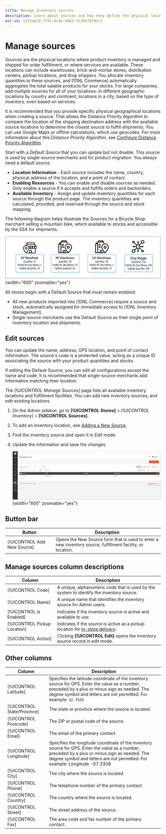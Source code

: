 ```yaml
---
title: Manage inventory sources
description: Learn about sources and how they define the physical locations where product inventory is managed and shipped for order fulfillment, or where services are available.
exl-id: 1315a8c9-7791-4c4b-9463-3126b79793c2
---
```

# Manage sources

Sources are the physical locations where product inventory is managed and shipped for order fulfillment, or where services are available. These locations can include warehouses, brick-and-mortar stores, distribution centers, pickup locations, and drop shippers. You allocate inventory quantities to these sources, and [!DNL Commerce] automatically aggregates the total salable products for your stocks. For large companies, add multiple sources for all of your locations: in different geographic locations by country and continent, locations in a city, based on the type of inventory, even based on services.

It is recommended that you provide specific physical geographical locations when creating a source. That allows the _Distance Priority Algorithm_ to compare the location of the shipping destination address with the available source locations to determine the closest source to fulfill shipments. You can use Google Maps or offline calculations, which use geocodes. For more information about this _Distance Priority Algorithm_, see [Configure Distance Priority Algorithm](distance-priority-algorithm.md).

Start with a _Default Source_ that you can update but not disable. This source is used by single-source merchants and for product migration. You always need a default source.

- **Location Information** - Each source includes the name, country, physical address of the location, and a point of contact.
- **Enabling Resources** - You can enable and disable sources as needed. Only enable a source if it accepts and fulfills orders and backorders.
- **Available Inventory** - Assign and update inventory quantities for each source through the product page. The inventory quantities are calculated, provided, and reserved through the source and stock mapping.

The following diagram helps illustrate the Sources for a Bicycle Shop merchant selling a mountain bike, which available to stocks and accessible by the SSA for shipments.

![Example sources diagram](assets/diagram-sources.png){width="600" zoomable="yes"}

All stores begin with a Default Source that must remain enabled:

- All new products imported into [!DNL Commerce] require a source and stock, automatically assigned for immediate access to [!DNL Inventory Management].
- Single-source merchants use the Default Source as their single point of inventory location and shipments.

## Edit sources

You can update the name, address, GPS location, and point of contact information. The source's code is a protected value, acting as a unique ID associating the source with your product quantities and stocks.

If editing the Default Source, you can edit all configurations except the name and code. It is recommended that single-source merchants add information matching their location.

The _[!UICONTROL Manage Sources]_ page lists all available inventory locations and fulfillment facilities. You can add new inventory sources, and edit existing locations.

1. On the _Admin_ sidebar, go to **[!UICONTROL Stores]** > _[!UICONTROL Inventory]_ > **[!UICONTROL Sources]**.

1. To add an inventory location, see [Adding a New Source](sources-add.md).

1. Find the inventory source and open it in _Edit_ mode.

1. Update the information and save the changes.

   ![Manage Sources](assets/inventory-sources.png){width="600" zoomable="yes"}

## Button bar

|Button|Description|
|--|--|
|[!UICONTROL Add New Source]|Opens the New Source form that is used to enter a new inventory source, fulfillment facility, or location.|

## Manage sources column descriptions

|Column|Description|
|--|--|
|[!UICONTROL Code]|A unique, alphanumeric code that is used by the system to identify the inventory source.|
|[!UICONTROL Name]|A unique name that identifies the  inventory source for Admin users.|
|[!UICONTROL Is Enabled]|Indicates if the inventory source is active and available to use.|
|[!UICONTROL Pickup Location]|Indicates if the source is active as a pickup location for [in-store delivery](../stores-purchase/shipping-in-store-delivery.md).|
|[!UICONTROL Action]|Clicking **[!UICONTROL Edit]** opens the inventory source record in edit mode.|

## Other columns

|Column|Description|
|--- |--- |
|[!UICONTROL Latitude]|Specifies the latitude coordinate of the inventory source for GPS. Enter the value as a number, preceded by a plus or minus sign as needed. The degree symbol and letters are not permitted. For example: `32.7555`|
|[!UICONTROL State/Province]|The state or province where the source is located.|
|[!UICONTROL Postcode]|The ZIP or postal code of the source.|
|[!UICONTROL Email]|The email of the primary contact.|
|[!UICONTROL Longitude]|Specifies the longitude coordinate of the inventory source for GPS. Enter the value as a number, preceded by a plus or minus sign as needed. The degree symbol and letters are not permitted. For example: Longitude -97.3308|
|[!UICONTROL City]|The city where the source is located.|
|[!UICONTROL Phone]|The telephone number of the primary contact.|
|[!UICONTROL Country]|The country where the source is located.|
|[!UICONTROL Street]|The street address of the source.|
|[!UICONTROL Fax]|The area code and fax number of the primary contact.|
